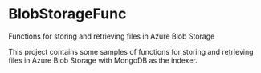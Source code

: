 # BlobStorageFunc
Functions for storing and retrieving files in Azure Blob Storage

This project contains some samples of functions for storing and retrieving files in Azure Blob Storage with MongoDB as the indexer.
